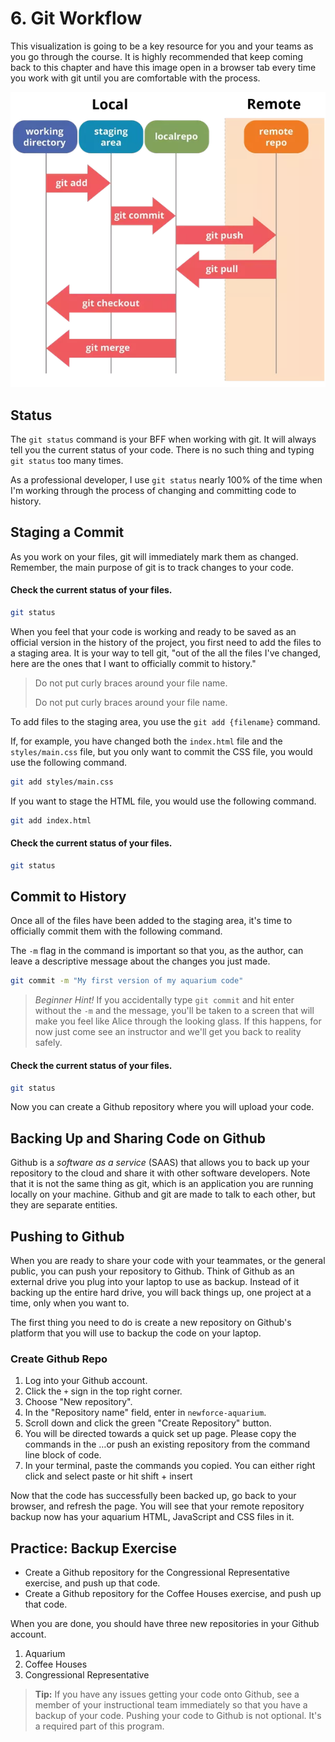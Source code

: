 # 6. Git Workflow

This visualization is going to be a key resource for you and your teams as you go through the course. It is highly recommended that keep coming back to this chapter and have this image open in a browser tab every time you work with git until you are comfortable with the process.

![](./images/git-basic-workflow.png)

## Status

The `git status` command is your BFF when working with git. It will always tell you the current status of your code. There is no such thing and typing `git status` too many times.

As a professional developer, I use `git status` nearly 100% of the time when I'm working through the process of changing and committing code to history.

## Staging a Commit

As you work on your files, git will immediately mark them as changed. Remember, the main purpose of git is to track changes to your code.

#### Check the current status of your files.

```sh
git status
```

When you feel that your code is working and ready to be saved as an official version in the history of the project, you first need to add the files to a staging area. It is your way to tell git, "out of the all the files I've changed, here are the ones that I want to officially commit to history."

> Do not put curly braces around your file name.
>
> Do not put curly braces around your file name.

To add files to the staging area, you use the `git add {filename}` command.

If, for example, you have changed both the `index.html` file and the `styles/main.css` file, but you only want to commit the CSS file, you would use the following command.

```sh
git add styles/main.css
```

 If you want to stage the HTML file, you would use the following command.

```sh
git add index.html
```

#### Check the current status of your files.

```sh
git status
```


## Commit to History

Once all of the files have been added to the staging area, it's time to officially commit them with the following command.

The `-m` flag in the command is important so that you, as the author, can leave a descriptive message about the changes you just made.

```sh
git commit -m "My first version of my aquarium code"
```

> _Beginner Hint!_ If you accidentally type `git commit` and hit enter without the `-m` and the message, you'll be taken to a screen that will make you feel like Alice through the looking glass. If this happens, for now just come see an instructor and we'll get you back to reality safely.

#### Check the current status of your files.

```sh
git status
```

Now you can create a Github repository where you will upload your code.

## Backing Up and Sharing Code on Github

Github is a _software as a service_ (SAAS) that allows you to back up your repository to the cloud and share it with other software developers. Note that it is not the same thing as git, which is an application you are running locally on your machine. Github and git are made to talk to each other, but they are separate entities.

## Pushing to Github

When you are ready to share your code with your teammates, or the general public, you can push your repository to Github. Think of Github as an external drive you plug into your laptop to use as backup. Instead of it backing up the entire hard drive, you will back things up, one project at a time, only when you want to.

The first thing you need to do is create a new repository on Github's platform that you will use to backup the code on your laptop.

### Create Github Repo

1. Log into your Github account.
1. Click the `+` sign in the top right corner.
1. Choose "New repository".
1. In the "Repository name" field, enter in `newforce-aquarium`.
1. Scroll down and click the green "Create Repository" button.
1. You will be directed towards a quick set up page. Please copy the commands in the …or push an existing repository from the command line block of code.
1. In your terminal, paste the commands you copied. You can either right click and select paste or hit shift + insert

Now that the code has successfully been backed up, go back to your browser, and refresh the page. You will see that your remote repository backup now has your aquarium HTML, JavaScript and CSS files in it.


## Practice: Backup Exercise

* Create a Github repository for the Congressional Representative exercise, and push up that code.
* Create a Github repository for the Coffee Houses exercise, and push up that code.

When you are done, you should have three new repositories in your Github account.

1. Aquarium
1. Coffee Houses
1. Congressional Representative

> **Tip:** If you have any issues getting your code onto Github, see a member of your instructional team immediately so that you have a backup of your code. Pushing your code to Github is not optional. It's a required part of this program.
